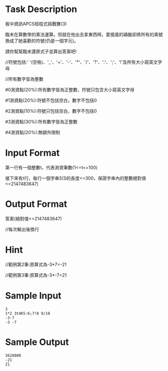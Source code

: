 # Task Description
板中資訊APCS班程式挑戰賽(3)

臨末在算數學的乘法運算。但就在他出去拿東西時，愛搗蛋的磷酸卻將所有的乘號換成了她喜歡的符號(仍是一個字元)。

請你幫幫臨末還原式子並算出答案吧!

//符號包括:' '(空格)、'\_'、'+'、'-'、'\*'、'/'、'?'、':'、';'、'!'及所有大小寫英文字母

//所有數字皆為整數

\#0測資點(20%):所有數字皆為正整數，符號只包含大小寫英文字母

\#1測資點(20%):符號不包括空白，數字不包括0

\#2測資點(10%):符號只包括空白，數字不包括0

\#3測資點(30%):所有數字皆為正整數

\#4測資點(20%):無額外限制
# Input Format
第一行有一個整數t，代表測資筆數(1\<=t\<=100)

接下來有t行，每行一個字串S(S的長度\<=300，保證字串內的整數絕對值\<=2147483647)
# Output Format
答案(絕對值\<=2147483647)

//每次輸出後換行
# Hint
//範例第2筆:原算式為-3\*7=-21

//範例第3筆:原算式為-3\*-7=21
# Sample Input
```
3
1*2 3t4K5:6;7!8 9/10
-3-7
-3 -7
```
# Sample Output
```
3628800
-21
21
```

